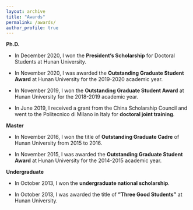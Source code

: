 ```yaml
---
layout: archive
title: "Awards"
permalink: /awards/
author_profile: true
---
```



**Ph.D.**

* In December 2020, I won the **President’s Scholarship** for Doctoral Students at Hunan University.

* In November 2020, I was awarded the **Outstanding Graduate Student Award** at Hunan University for the 2019-2020 academic year.

* In November 2019, I won the **Outstanding Graduate Student Award** at Hunan University for the 2018-2019 academic year.

* In June 2019, I received a grant from the China Scholarship Council and went to the Politecnico di Milano in Italy for **doctoral joint training**.

**Master**

* In November 2016, I won the title of **Outstanding Graduate Cadre** of Hunan University from 2015 to 2016.

* In November 2015, I was awarded the **Outstanding Graduate Student Award** at Hunan University for the 2014-2015 academic year.

**Undergraduate**

* In October 2013, I won the **undergraduate national scholarship**.

* In October 2013, I was awarded the title of **”Three Good Students”** at Hunan University.


